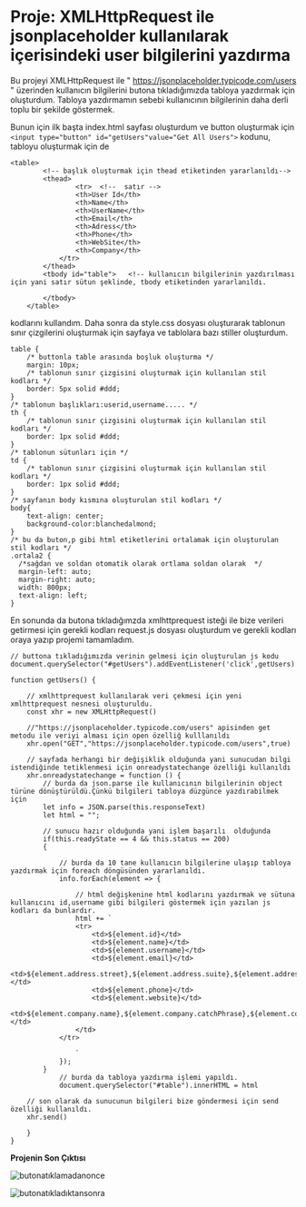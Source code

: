 # Proje: XMLHttpRequest ile jsonplaceholder kullanılarak içerisindeki user bilgilerini yazdırma

Bu projeyi XMLHttpRequest ile " https://jsonplaceholder.typicode.com/users " üzerinden kullanıcın bilgilerini butona tıkladığımızda tabloya yazdırmak için oluşturdum. Tabloya yazdırmamın sebebi kullanıcının bilgilerinin daha derli toplu bir şekilde göstermek.

Bunun için ilk başta index.html sayfası oluşturdum ve button oluşturmak için `<input type="button" id="getUsers"value="Get All Users">` kodunu, tabloyu oluşturmak için de 

```
<table>
        <!-- başlık oluşturmak için thead etiketinden yararlanıldı-->
        <thead>
                <tr>  <!--  satır -->
                <th>User Id</th>
                <th>Name</th>
                <th>UserName</th>
                <th>Email</th>
                <th>Adress</th>
                <th>Phone</th>
                <th>WebSite</th>
                <th>Company</th>
            </tr> 
        </thead>
        <tbody id="table">   <!-- kullanıcın bilgilerinin yazdırılması için yani satır sütun şeklinde, tbody etiketinden yararlanıldı.
            
        </tbody>
    </table>
```
kodlarını kullandım. Daha sonra da style.css dosyası oluşturarak tablonun sınır çizgilerini oluşturmak için sayfaya ve tablolara bazı stiller oluşturdum.

```
table {
    /* buttonla table arasında boşluk oluşturma */
    margin: 10px;
    /* tablonun sınır çizgisini oluşturmak için kullanılan stil kodları */
    border: 5px solid #ddd;
}
/* tablonun başlıkları:userid,username..... */
th {
    /* tablonun sınır çizgisini oluşturmak için kullanılan stil kodları */
    border: 1px solid #ddd;
}
/* tablonun sütunları için */
td {
    /* tablonun sınır çizgisini oluşturmak için kullanılan stil kodları */
    border: 1px solid #ddd;
}
/* sayfanın body kısmına oluşturulan stil kodları */
body{
    text-align: center;
    background-color:blanchedalmond;
}
/* bu da buton,p gibi html etiketlerini ortalamak için oluşturulan stil kodları */
.ortala2 {
  /*sağdan ve soldan otomatik olarak ortlama soldan olarak  */
  margin-left: auto;
  margin-right: auto;
  width: 800px;
  text-align: left;
}
```
En sonunda da butona tıkladığımzda xmlhttprequest isteği ile bize verileri getirmesi için gerekli kodları request.js dosyası oluşturdum ve gerekli kodları oraya yazıp projemi tamamladım.

```
// buttona tıkladığımızda verinin gelmesi için oluşturulan js kodu 
document.querySelector("#getUsers").addEventListener('click',getUsers)

function getUsers() {
    
    // xmlhttprequest kullanılarak veri çekmesi için yeni xmlhttprequest nesnesi oluşturuldu.
    const xhr = new XMLHttpRequest()
    
    //"https://jsonplaceholder.typicode.com/users" apisinden get metodu ile veriyi alması için open özelliğ kulllanıldı
    xhr.open("GET","https://jsonplaceholder.typicode.com/users",true)
    
    // sayfada herhangi bir değişiklik olduğunda yani sunucudan bilgi istendiğinde tetiklenmesi için onreadystatechange özelliği kullanıldı
    xhr.onreadystatechange = function () {
        // burda da json.parse ile kullanıcının bilgilerinin object türüne dönüştürüldü.Çünkü bilgileri tabloya düzgünce yazdırabilmek için
        let info = JSON.parse(this.responseText)
        let html = "";
        
        // sunucu hazır olduğunda yani işlem başarılı  olduğunda 
        if(this.readyState == 4 && this.status == 200)
        {
            
            // burda da 10 tane kullanıcın bilgilerine ulaşıp tabloya yazdırmak için foreach döngüsünden yararlanıldı.
            info.forEach(element => {
                
                // html değişkenine html kodlarını yazdırmak ve sütuna kullanıcını id,username gibi bilgileri göstermek için yazılan js kodları da bunlardır.
                html += `
                <tr>
                    <td>${element.id}</td>
                    <td>${element.name}</td>
                    <td>${element.username}</td>
                    <td>${element.email}</td>
                    <td>${element.address.street},${element.address.suite},${element.address.city},${element.address.geo.lat},${element.address.geo.lng}</td>
                    <td>${element.phone}</td>
                    <td>${element.website}</td>
                    <td>${element.company.name},${element.company.catchPhrase},${element.company.bs}</td>
                </td>
            </tr>

                `
            });
        }
            // burda da tabloya yazdırma işlemi yapıldı.
            document.querySelector("#table").innerHTML = html
        
    // son olarak da sunucunun bilgileri bize göndermesi için send özelliği kullanıldı.
    xhr.send()

    }
}

```
**Projenin Son Çıktısı**

![butonatıklamadanonce](https://user-images.githubusercontent.com/86554799/152661761-3c51279b-8533-4657-a2f4-3d1b8f0fd696.jpg)

![butonatıkladıktansonra](https://user-images.githubusercontent.com/86554799/152661776-c12d68b3-0c61-489c-902c-df56696d28df.jpg)

